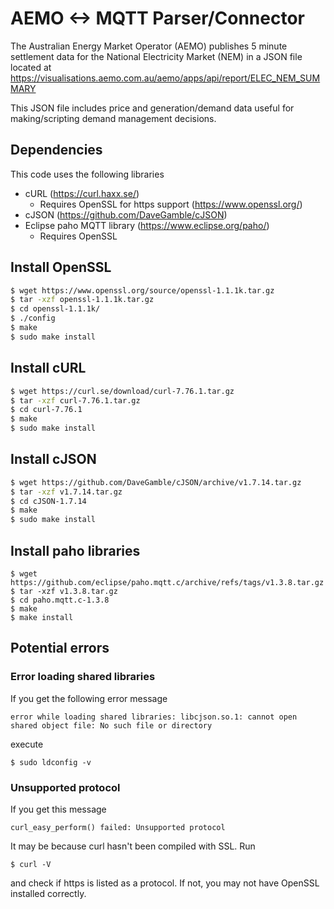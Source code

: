 # AEMO <-> MQTT Parser/Connector
The Australian Energy Market Operator (AEMO) publishes 5 minute settlement data for the National Electricity Market (NEM) in a JSON file located at
https://visualisations.aemo.com.au/aemo/apps/api/report/ELEC_NEM_SUMMARY

This JSON file includes price and generation/demand data useful for making/scripting demand management decisions. 

## Dependencies
This code uses the following libraries
* cURL (https://curl.haxx.se/)
  * Requires OpenSSL for https support (https://www.openssl.org/)
* cJSON (https://github.com/DaveGamble/cJSON)
* Eclipse paho MQTT library (https://www.eclipse.org/paho/)
  * Requires OpenSSL

## Install OpenSSL
```sh
$ wget https://www.openssl.org/source/openssl-1.1.1k.tar.gz
$ tar -xzf openssl-1.1.1k.tar.gz
$ cd openssl-1.1.1k/
$ ./config
$ make
$ sudo make install
```

## Install cURL
```sh
$ wget https://curl.se/download/curl-7.76.1.tar.gz
$ tar -xzf curl-7.76.1.tar.gz
$ cd curl-7.76.1
$ make
$ sudo make install
```
## Install cJSON
```sh
$ wget https://github.com/DaveGamble/cJSON/archive/v1.7.14.tar.gz
$ tar -xzf v1.7.14.tar.gz
$ cd cJSON-1.7.14
$ make
$ sudo make install
```

## Install paho libraries
```
$ wget https://github.com/eclipse/paho.mqtt.c/archive/refs/tags/v1.3.8.tar.gz
$ tar -xzf v1.3.8.tar.gz
$ cd paho.mqtt.c-1.3.8
$ make
$ make install
```

## Potential errors
### Error loading shared libraries
If you get the following error message 
```
error while loading shared libraries: libcjson.so.1: cannot open shared object file: No such file or directory
```
execute
```
$ sudo ldconfig -v
```
### Unsupported protocol
If you get this message
```
curl_easy_perform() failed: Unsupported protocol
```
It may be because curl hasn't been compiled with SSL. Run
```
$ curl -V
```
and check if https is listed as a protocol. If not, you may not have OpenSSL installed correctly.




